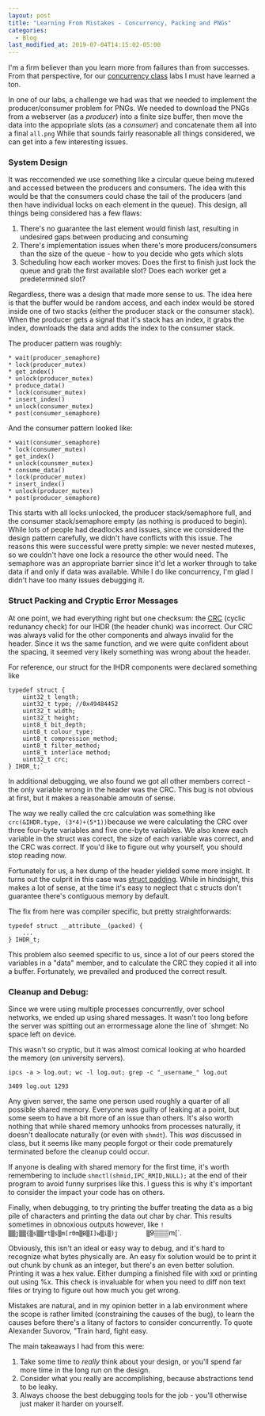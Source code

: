 ```yaml
---
layout: post
title: "Learning From Mistakes - Concurrency, Packing and PNGs"
categories:
  - Blog
last_modified_at: 2019-07-04T14:15:02-05:00
---
```


I'm a firm believer than you learn more from failures than from successes. From that perspective, for our [concurrency class](https://github.com/jzarnett/ece252) labs I must have learned a ton.  

In one of our labs, a challenge we had was that we needed to implement the producer/consumer problem for PNGs.
We needed to download the PNGs from a webserver (as a _producer_) into a finite size buffer, then move the data into the appopriate slots (as a _consumer_) and concatenate them all into a final `all.png` 
While that sounds fairly reasonable all things considered, we can get into a few interesting issues.

### System Design

It was reccomended we use something like a circular queue being mutexed and accessed between the producers and consumers. The idea with this would be that the consumers could chase the tail of the producers (and then have individual locks on each element in the queue). This design, all things being considered has a few flaws:  

1. There's no guarantee the last element would finish last, resulting in undesired gaps between producing and consuming  
2. There's implementation issues when there's more producers/consumers than the size of the queue - how to you decide who gets which slots  
3. Scheduling how each worker moves: Does the first to finish just lock the queue and grab the first available slot? Does each worker get a predetermined slot?  

Regardless, there was a design that made more sense to us. 
The idea here is that the buffer would be random access, and each index would be stored inside one of two stacks (either the producer stack or the consumer stack). When the producer gets a signal that it's stack has an index, it grabs the index, downloads the data and adds the index to the consumer stack.  

The producer pattern was roughly:  

    * wait(producer_semaphore)  
    * lock(producer_mutex)  
    * get_index()  
    * unlock(producer_mutex)  
    * produce_data()   
    * lock(consumer_mutex)   
    * insert_index()  
    * unlock(consumer_mutex)  
    * post(consumer_semaphore)  

And the consumer pattern looked like: 

    * wait(consumer_semaphore)  
    * lock(consumer_mutex)  
    * get_index()  
    * unlock(counsmer_mutex) 
    * consume_data()  
    * lock(producer_mutex)  
    * insert_index()  
    * unlock(producer_mutex)  
    * post(producer_semaphore)  

This starts with all locks unlocked, the producer stack/semaphore full, and the consumer stack/semaphore empty (as nothing is produced to begin). While lots of people had deadlocks and issues, since we considered the design pattern carefully, we didn't have conflicts with this issue. The reasons this were successful were pretty simple: we never nested mutexes, so we couldn't have one lock a resource the other would need. The semaphore was an appropriate barrier since it'd let a worker through to take data if and only if data was available. While I do like concurrency, I'm glad I didn't have too many issues debugging it. 

### Struct Packing and Cryptic Error Messages

At one point, we had everything right but one checksum: the [CRC](https://en.wikipedia.org/wiki/Cyclic_redundancy_check) (cyclic redunancy check) for our IHDR (the header chunk) was incorrect. Our CRC was always valid for the other components and always invalid for the header. Since it ws the same function, and we were quite confident about the spacing, it seemed very likely something was wrong about the header. 

For reference, our struct for the IHDR components were declared something like   

    typedef struct {  
        uint32_t length;  
        uint32_t type; //0x49484452  
        uint32_t width;  
        uint32_t height;
        uint8_t bit_depth;  
        uint8_t colour_type;  
        uint8_t compression_method;  
        uint8_t filter_method;  
        uint8_t interlace method;  
        uint32_t crc;  
    } IHDR_t;`

In additional debugging, we also found we got all other members correct - the only variable wrong in the header was the CRC. This bug is not obvious at first, but it makes a reasonable amoutn of sense.  

The way we really called the crc calculation was something like `crc(&IHDR.type, (3*4)+(5*1))`because we were calculating the CRC over three four-byte variables and five one-byte variables. We also knew each variable in the struct was corect, the size of each variable was correct, and the CRC was correct. If you'd like to figure out why yourself, you should stop reading now. 

Fortunately for us, a hex dump of the header yielded some more insight. It turns out the culprit in this case was [struct padding](https://stackoverflow.com/questions/4306186/structure-padding-and-packing). While in hindsight, this makes a lot of sense, at the time it's easy to neglect that c structs don't guarantee there's contiguous memory by default. 

The fix from here was compiler specific, but pretty straightforwards:  

    typedef struct __attribute__(packed) {  
        ...    
    } IHDR_t;    

This problem also seemed specific to us, since a lot of our peers stored the variables in a "data" member, and to calculate the CRC they copied it all into a buffer. Fortunately, we prevailed and produced the correct result.


### Cleanup and Debug: 

Since we were using multiple processes concurrently, over school networks, we ended up using shared messages.
It wasn't too long before the server was spitting out an errormessage alone the line of `shmget: No space left on device.  
  
This wasn't so cryptic, but it was almost comical looking at who hoarded the memory (on university servers).  
  
`ipcs -a > log.out; wc -l log.out; grep -c "_username_" log.out` 

`3409 log.out 1293`

Any given server, the same one person used roughly a quarter of all possible shared memory. Everyone was guilty of leaking at a point, but some seem to have a bit more of an issue than others. It's also worth nothing that while shared memory unhooks from processes naturally, it doesn't deallocate naturally (or even with `shmdt`).  This _was_ discussed in class, but it seems like many people forgot or their code prematurely terminated before the cleanup could occur.

If anyone is dealing with shared memory for the first time, it's worth remembering to include `shmctl(shmid,IPC_RMID,NULL);` at the end of their program to avoid funny surprises like this. I guess this is why it's important to consider the impact your code has on others.

Finally, when debugging, to try printing the buffer treating the data as a big pile of characters and printing the data out char by char. This results sometimes in obnoxious outputs however, like `!▒▒j▒▒{▒s▒▒rt▒s▒m[rΘm▒B▒I]w▒i▒)j        ▒`9▒▒▒m[`.  
  
Obviously, this isn't an ideal or easy way to debug, and it's hard to recognize what bytes physically are. An easy fix solution would be to print it out chunk by chunk as an integer, but there's an even better solution. Printing it was a hex value. Either dumping a finished file with xxd or printing out using %x. This check is invaluable for when you need to diff non text files or trying to figure out how much you get wrong. 


Mistakes are natural, and in my opinion better in a lab environment where the scope is rather limited (constraining the causes of the bug), to learn the causes before there's a litany of factors to consider concurrently. To quote Alexander Suvorov, "Train hard, fight easy. 

The main takeaways I had from this were:

1. Take some time to _really_ think about your design, or you'll spend far more time in the long run on the design.  
2. Consider what you really are accomplishing, because abstractions tend to be leaky.  
3. Always choose the best debugging tools for the job - you'll otherwise just maker it harder on yourself.

